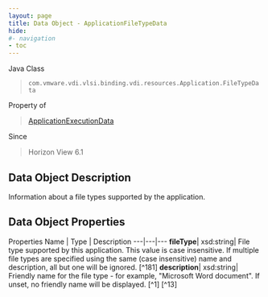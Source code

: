 ```yaml
---
layout: page
title: Data Object - ApplicationFileTypeData
hide:
#- navigation
- toc
---
```






Java Class
> `com.vmware.vdi.vlsi.binding.vdi.resources.Application.FileTypeData`

Property of
> [ApplicationExecutionData](vdi.resources.Application.ApplicationExecutionData.md#field_detail)

Since
> Horizon View 6.1


## Data Object Description

Information about a file types supported by the application.

## Data Object Properties
Properties
Name |  Type |  Description
---|---|---
**fileType**|  xsd:string|  File type supported by this application. This value is case insensitive. If multiple file types are specified using the same (case insensitive) name and description, all but one will be ignored. [^181]
**description**|  xsd:string|  Friendly name for the file type - for example, "Microsoft Word document". If unset, no friendly name will be displayed. [^1] [^13]
 


 

